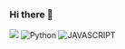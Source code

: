 ### Hi there 👋

<img src="http://mazassumnida.wtf/api/v2/generate_badge?boj=blpeng2">

<img alt="Python" src ="https://img.shields.io/badge/Python-3776AB.svg?&style=for-the-badge&logo=Python&logoColor=white"/>

<img alt="JAVASCRIPT" src ="https://img.shields.io/badge/JAVASCRIPT-F7DF1E.svg?&style=for-the-badge&logo=JAVASCRIPT&logoColor=black"/>